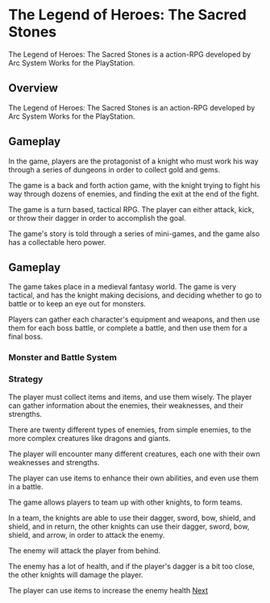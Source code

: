 # The Legend of Heroes: The Sacred Stones

The Legend of Heroes: The Sacred Stones is a action-RPG developed by Arc System Works for the PlayStation.

## Overview

The Legend of Heroes: The Sacred Stones is an action-RPG developed by Arc System Works for the PlayStation.

## Gameplay

In the game, players are the protagonist of a knight who must work his way through a series of dungeons in order to collect gold and gems.

The game is a back and forth action game, with the knight trying to fight his way through dozens of enemies, and finding the exit at the end of the fight.

The game is a turn based, tactical RPG. The player can either attack, kick, or throw their dagger in order to accomplish the goal.

The game's story is told through a series of mini-games, and the game also has a collectable hero power.

## Gameplay

The game takes place in a medieval fantasy world. The game is very tactical, and has the knight making decisions, and deciding whether to go to battle or to keep an eye out for monsters.

Players can gather each character's equipment and weapons, and then use them for each boss battle, or complete a battle, and then use them for a final boss.

### Monster and Battle System

### Strategy

The player must collect items and items, and use them wisely. The player can gather information about the enemies, their weaknesses, and their strengths.

There are twenty different types of enemies, from simple enemies, to the more complex creatures like dragons and giants.

The player will encounter many different creatures, each one with their own weaknesses and strengths.

The player can use items to enhance their own abilities, and even use them in a battle.

The game allows players to team up with other knights, to form teams.

In a team, the knights are able to use their dagger, sword, bow, shield, and shield, and in return, the other knights can use their dagger, sword, bow, shield, and arrow, in order to attack the enemy.

The enemy will attack the player from behind.

The enemy has a lot of health, and if the player's dagger is a bit too close, the other knights will damage the player.

The player can use items to increase the enemy health
[Next](150.md)